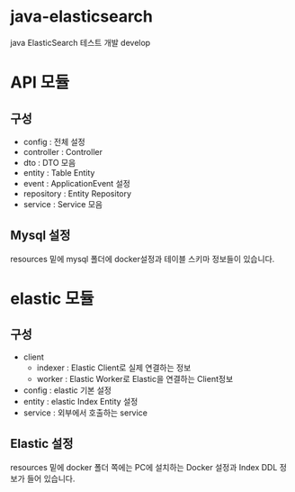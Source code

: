 # java-elasticsearch
java ElasticSearch 테스트 개발 develop

# API 모듈
## 구성
- config : 전체 설정
- controller : Controller
- dto : DTO 모음
- entity : Table Entity
- event : ApplicationEvent 설정
- repository : Entity Repository
- service : Service 모음

## Mysql 설정
resources 밑에 mysql 폴더에 docker설정과 테이블 스키마 정보들이 있습니다.

# elastic 모듈

## 구성
- client
    - indexer : Elastic Client로 실제 연결하는 정보 
    - worker : Elastic Worker로 Elastic을 연결하는 Client정보
- config : elastic 기본 설정
- entity : elastic Index Entity 설정
- service : 외부에서 호출하는 service

## Elastic 설정
resources 밑에 docker 폴더 쪽에는 PC에 설치하는 Docker 설정과 Index DDL 정보가 들어 있습니다.
